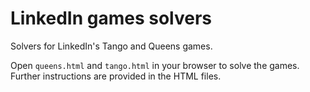 # LinkedIn games solvers

Solvers for LinkedIn's Tango and Queens games.

Open `queens.html` and `tango.html` in your browser to solve the games. Further instructions are provided in the HTML files.
